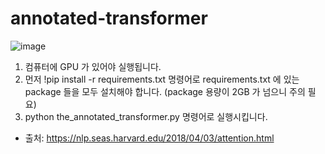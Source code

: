 # annotated-transformer

![image](https://nlp.seas.harvard.edu/images/the-annotated-transformer_14_0.png)


1. 컴퓨터에 GPU 가 있어야 실행됩니다.
2. 먼저 !pip install -r requirements.txt 명령어로 requirements.txt 에 있는 package 들을 모두 설치해야 합니다. (package 용량이 2GB 가 넘으니 주의 필요)
3. python the_annotated_transformer.py 명령어로 실행시킵니다.

* 출처: https://nlp.seas.harvard.edu/2018/04/03/attention.html
